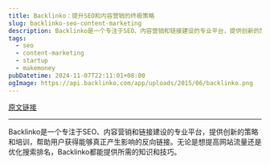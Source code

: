```yaml
---
title: Backlinko：提升SEO和内容营销的终极策略
slug: backlinko-seo-content-marketing
description: Backlinko是一个专注于SEO、内容营销和链接建设的专业平台，提供创新的策略和培训，帮助用户获得能够真正产生影响的反向链接。无论是想提高网站流量还是优化搜索排名，Backlinko都能提供所需的知识和技巧。
tags: 
  - seo
  - content-marketing
  - startup
  - makemoney
pubDatetime: 2024-11-07T22:11:01+08:00
ogImage: https://api.backlinko.com/app/uploads/2015/06/backlinko.png
---
```


[原文链接](https://backlinko.com/)

---

Backlinko是一个专注于SEO、内容营销和链接建设的专业平台，提供创新的策略和培训，帮助用户获得能够真正产生影响的反向链接。无论是想提高网站流量还是优化搜索排名，Backlinko都能提供所需的知识和技巧。

